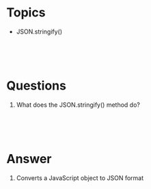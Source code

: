 # Topics

- JSON.stringify()

&nbsp;

&nbsp;

# Questions

1. What does the JSON.stringify() method do?

&nbsp;

&nbsp;

# Answer

1. Converts a JavaScript object to JSON format
